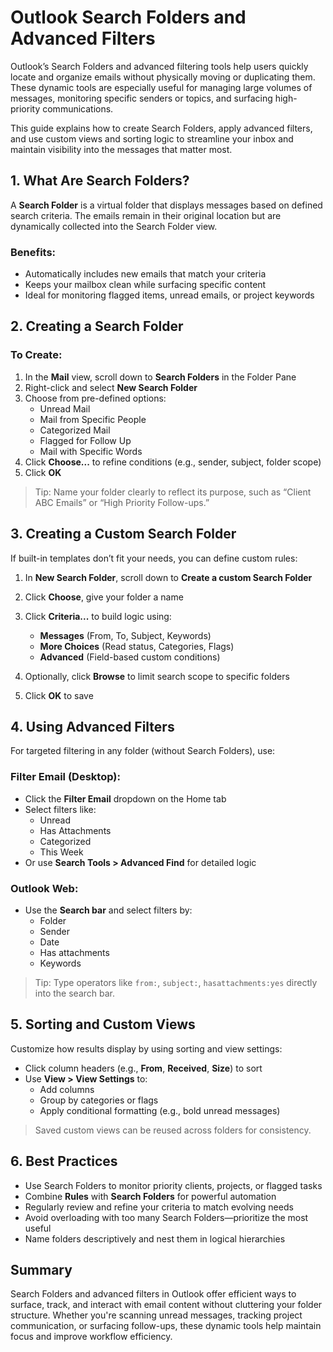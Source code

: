 # Outlook Search Folders and Advanced Filters

Outlook’s Search Folders and advanced filtering tools help users quickly locate and organize emails without physically moving or duplicating them. These dynamic tools are especially useful for managing large volumes of messages, monitoring specific senders or topics, and surfacing high-priority communications.

This guide explains how to create Search Folders, apply advanced filters, and use custom views and sorting logic to streamline your inbox and maintain visibility into the messages that matter most.

## 1. What Are Search Folders?

A **Search Folder** is a virtual folder that displays messages based on defined search criteria. The emails remain in their original location but are dynamically collected into the Search Folder view.

### Benefits:
- Automatically includes new emails that match your criteria
- Keeps your mailbox clean while surfacing specific content
- Ideal for monitoring flagged items, unread emails, or project keywords

## 2. Creating a Search Folder

### To Create:
1. In the **Mail** view, scroll down to **Search Folders** in the Folder Pane
2. Right-click and select **New Search Folder**
3. Choose from pre-defined options:
   - Unread Mail
   - Mail from Specific People
   - Categorized Mail
   - Flagged for Follow Up
   - Mail with Specific Words
4. Click **Choose...** to refine conditions (e.g., sender, subject, folder scope)
5. Click **OK**

> Tip: Name your folder clearly to reflect its purpose, such as “Client ABC Emails” or “High Priority Follow-ups.”

## 3. Creating a Custom Search Folder

If built-in templates don’t fit your needs, you can define custom rules:

1. In **New Search Folder**, scroll down to **Create a custom Search Folder**
2. Click **Choose**, give your folder a name
3. Click **Criteria...** to build logic using:
   - **Messages** (From, To, Subject, Keywords)
   - **More Choices** (Read status, Categories, Flags)
   - **Advanced** (Field-based custom conditions)

4. Optionally, click **Browse** to limit search scope to specific folders
5. Click **OK** to save

## 4. Using Advanced Filters

For targeted filtering in any folder (without Search Folders), use:

### Filter Email (Desktop):
- Click the **Filter Email** dropdown on the Home tab
- Select filters like:
  - Unread
  - Has Attachments
  - Categorized
  - This Week
- Or use **Search Tools > Advanced Find** for detailed logic

### Outlook Web:
- Use the **Search bar** and select filters by:
  - Folder
  - Sender
  - Date
  - Has attachments
  - Keywords

> Tip: Type operators like `from:`, `subject:`, `hasattachments:yes` directly into the search bar.

## 5. Sorting and Custom Views

Customize how results display by using sorting and view settings:

- Click column headers (e.g., **From**, **Received**, **Size**) to sort
- Use **View > View Settings** to:
  - Add columns
  - Group by categories or flags
  - Apply conditional formatting (e.g., bold unread messages)

> Saved custom views can be reused across folders for consistency.

## 6. Best Practices

- Use Search Folders to monitor priority clients, projects, or flagged tasks
- Combine **Rules** with **Search Folders** for powerful automation
- Regularly review and refine your criteria to match evolving needs
- Avoid overloading with too many Search Folders—prioritize the most useful
- Name folders descriptively and nest them in logical hierarchies

## Summary

Search Folders and advanced filters in Outlook offer efficient ways to surface, track, and interact with email content without cluttering your folder structure. Whether you're scanning unread messages, tracking project communication, or surfacing follow-ups, these dynamic tools help maintain focus and improve workflow efficiency.
